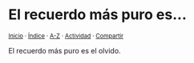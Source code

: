 # El recuerdo más puro es...
<sup>[Inicio](https://github.com/jucardus/jucardus.github.io/blob/main/readme.md) · [Índice](https://github.com/jucardus/jucardus.github.io/blob/main/indices/apotegmas.md) · [A-Z](https://github.com/jucardus/jucardus.github.io/blob/main/indices/alfabetico.md) · [Actividad](https://github.com/jucardus/jucardus.github.io/blob/main/indices/actividad.md) · [Compartir](https://x.com/intent/tweet?text=Apotegmas%3A%20El%20recuerdo%20m%C3%A1s%20puro%20es...%0A%E2%86%92%20https%3A%2F%2Fgithub.com%2Fjucardus%2Frepo%2Fblob%2Fmain%2Fcontenido%2F25%2F04%2F28%2Fel-recuerdo-mas-puro-es.md%0A%0A%23aptgms_jucardus%0A%40jucardus)</sup>

El recuerdo más puro es el olvido.
